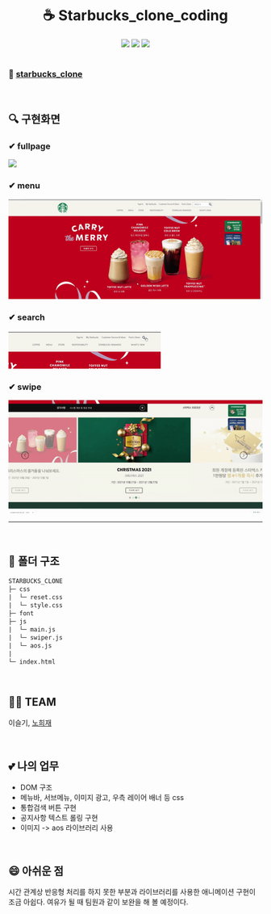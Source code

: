 
<h1 align="center">
  ☕ Starbucks_clone_coding
</h1>

<div align="center">
    <img src="https://img.shields.io/badge/HTML5-E34F26?style=flat-square&logo=HTML5&logoColor=white"/>
    <img src="https://img.shields.io/badge/CSS3-1572B6?style=flat-square&logo=CSS3&logoColor=white"/>
    <img src="https://img.shields.io/badge/javascript-F7DF1E?style=flat-square&logo=javascript&logoColor=white">

</div>

<br />

### 👀 [starbucks_clone](https://abcabcp.github.io/starbucks_clone/)
<br />

## 🔍 구현화면
### ✔ fullpage
<img src="readme/fullpage.png" width="400"/>

### ✔ menu
<img src="readme/sub_menu.gif" />

### ✔ search
<img src="readme/search.gif" />

### ✔ swipe
<img src="readme/swipe.gif" />

<br />

---
<br />

## 📁 폴더 구조

```
STARBUCKS_CLONE
├─ css
|  └─ reset.css
|  └─ style.css
├─ font
├─ js
|  └─ main.js
|  └─ swiper.js
|  └─ aos.js
|
└─ index.html
```

<br />

## 👯‍♀️ TEAM
  이슬기, [노희재](https://github.com/heejj1206)

<br />

## 💕 나의 업무
  * DOM 구조
  * 메뉴바, 서브메뉴, 이미지 광고, 우측 레이어 배너 등 css
  * 통합검색 버튼 구현
  * 공지사항 텍스트 롤링 구현
  * 이미지 -> aos 라이브러리 사용

<br />

## 😄 아쉬운 점 
  시간 관계상 반응형 처리를 하지 못한 부분과 라이브러리를 사용한 애니메이션 구현이 조금 아쉽다. 여유가 될 때 팀원과 같이 보완을 해 볼 예정이다.
  
